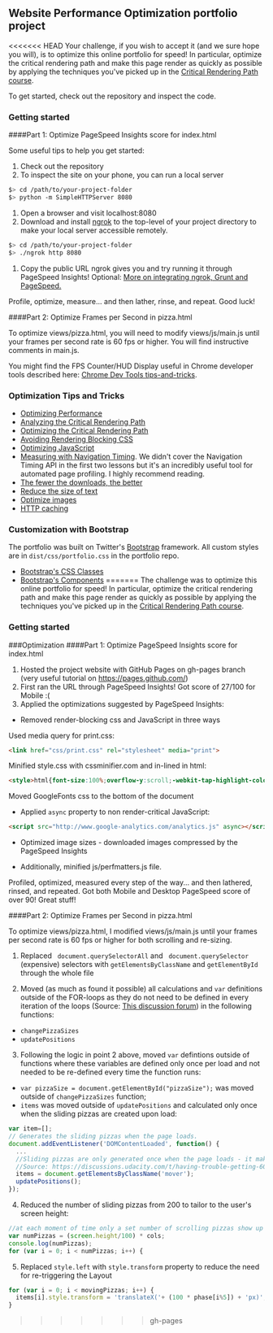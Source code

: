## Website Performance Optimization portfolio project

<<<<<<< HEAD
Your challenge, if you wish to accept it (and we sure hope you will), is to optimize this online portfolio for speed! In particular, optimize the critical rendering path and make this page render as quickly as possible by applying the techniques you've picked up in the [Critical Rendering Path course](https://www.udacity.com/course/ud884).

To get started, check out the repository and inspect the code.

### Getting started

####Part 1: Optimize PageSpeed Insights score for index.html

Some useful tips to help you get started:

1. Check out the repository
1. To inspect the site on your phone, you can run a local server

  ```bash
  $> cd /path/to/your-project-folder
  $> python -m SimpleHTTPServer 8080
  ```

1. Open a browser and visit localhost:8080
1. Download and install [ngrok](https://ngrok.com/) to the top-level of your project directory to make your local server accessible remotely.

  ``` bash
  $> cd /path/to/your-project-folder
  $> ./ngrok http 8080
  ```

1. Copy the public URL ngrok gives you and try running it through PageSpeed Insights! Optional: [More on integrating ngrok, Grunt and PageSpeed.](http://www.jamescryer.com/2014/06/12/grunt-pagespeed-and-ngrok-locally-testing/)

Profile, optimize, measure... and then lather, rinse, and repeat. Good luck!

####Part 2: Optimize Frames per Second in pizza.html

To optimize views/pizza.html, you will need to modify views/js/main.js until your frames per second rate is 60 fps or higher. You will find instructive comments in main.js. 

You might find the FPS Counter/HUD Display useful in Chrome developer tools described here: [Chrome Dev Tools tips-and-tricks](https://developer.chrome.com/devtools/docs/tips-and-tricks).

### Optimization Tips and Tricks
* [Optimizing Performance](https://developers.google.com/web/fundamentals/performance/ "web performance")
* [Analyzing the Critical Rendering Path](https://developers.google.com/web/fundamentals/performance/critical-rendering-path/analyzing-crp.html "analyzing crp")
* [Optimizing the Critical Rendering Path](https://developers.google.com/web/fundamentals/performance/critical-rendering-path/optimizing-critical-rendering-path.html "optimize the crp!")
* [Avoiding Rendering Blocking CSS](https://developers.google.com/web/fundamentals/performance/critical-rendering-path/render-blocking-css.html "render blocking css")
* [Optimizing JavaScript](https://developers.google.com/web/fundamentals/performance/critical-rendering-path/adding-interactivity-with-javascript.html "javascript")
* [Measuring with Navigation Timing](https://developers.google.com/web/fundamentals/performance/critical-rendering-path/measure-crp.html "nav timing api"). We didn't cover the Navigation Timing API in the first two lessons but it's an incredibly useful tool for automated page profiling. I highly recommend reading.
* <a href="https://developers.google.com/web/fundamentals/performance/optimizing-content-efficiency/eliminate-downloads.html">The fewer the downloads, the better</a>
* <a href="https://developers.google.com/web/fundamentals/performance/optimizing-content-efficiency/optimize-encoding-and-transfer.html">Reduce the size of text</a>
* <a href="https://developers.google.com/web/fundamentals/performance/optimizing-content-efficiency/image-optimization.html">Optimize images</a>
* <a href="https://developers.google.com/web/fundamentals/performance/optimizing-content-efficiency/http-caching.html">HTTP caching</a>

### Customization with Bootstrap
The portfolio was built on Twitter's <a href="http://getbootstrap.com/">Bootstrap</a> framework. All custom styles are in `dist/css/portfolio.css` in the portfolio repo.

* <a href="http://getbootstrap.com/css/">Bootstrap's CSS Classes</a>
* <a href="http://getbootstrap.com/components/">Bootstrap's Components</a>
=======
The challenge was to optimize this online portfolio for speed! In particular, optimize the critical rendering path and make this page render as quickly as possible by applying the techniques you've picked up in the [Critical Rendering Path course](https://www.udacity.com/course/ud884).

### Getting started

###Optimization
####Part 1: Optimize PageSpeed Insights score for index.html

1. Hosted the project website with GitHub Pages on gh-pages branch (very useful tutorial on https://pages.github.com/)
2. First ran the URL through PageSpeed Insights! Got score of 27/100 for Mobile :(
3. Applied the optimizations suggested by PageSpeed Insights:
* Removed render-blocking css and JavaScript in three ways

Used media query for print.css:
```html
<link href="css/print.css" rel="stylesheet" media="print">
```

Minified style.css with cssminifier.com and in-lined in html:
```html
<style>html{font-size:100%;overflow-y:scroll;-webkit-tap-highlight-color:rgba(0,0,0,0);-ms-text-size-adjust:100%;-webkit-text-size-adjust:none}body{margin:0;font-size:14px;line-height:1.61;font-weight:400}body,button,input,select,textarea{font-family:'Open Sans',sans-serif;color:#333}a{color:#12C}a:visited{color:#61C}a:focus{outline:thin dotted}a:hover,a:active{color:#c00;outline:0}b,strong{font-weight:700}pre,code{font-family:monospace,monospace;font-size:1em}ul,ol{margin:1em 0;padding:0 0 0 20px}img{b...(line truncated)...
```

Moved GoogleFonts css to the bottom of the document

* Applied `async` property to non render-critical JavaScript:
```html
<script src="http://www.google-analytics.com/analytics.js" async></script>
```

* Optimized image sizes - downloaded images compressed by the PageSpeed Insights

* Additionally, minified js/perfmatters.js file.

Profiled, optimized, measured every step of the way... and then lathered, rinsed, and repeated. Got both Mobile and Desktop PageSpeed score of over 90! Great stuff!

####Part 2: Optimize Frames per Second in pizza.html

To optimize views/pizza.html, I modified views/js/main.js until your frames per second rate is 60 fps or higher for both scrolling and re-sizing.

1. Replaced ` document.querySelectorAll` and ` document.querySelector` (expensive) selectors with `getElementsByClassName` and `getElementById` through the whole file

2. Moved (as much as found it possible) all calculations and `var` definitions outside of the FOR-loops as they do not need to be defined in every iteration of the loops (Source: [This discussion forum](https://discussions.udacity.com/t/having-trouble-getting-60fps/188782/3)) in the following functions:
* `changePizzaSizes`
* `updatePositions`

3. Following the logic in point 2 above, moved `var` defintions outside of functions where these variables are defined only once per load and not needed to be re-defined every time the function runs:
* `var pizzaSize = document.getElementById("pizzaSize");` was moved outside of `changePizzaSizes` function;
* `items` was moved outside of `updatePositions` and calculated only once when the sliding pizzas are created upon load:
```javascript
var item=[];
// Generates the sliding pizzas when the page loads.
document.addEventListener('DOMContentLoaded', function() {
  ...
  //Sliding pizzas are only generated once when the page loads - it makes sense to also generate the array once, not everytime the updatePositions function fires
  //Source: https://discussions.udacity.com/t/having-trouble-getting-60fps/188782/3
  items = document.getElementsByClassName('mover');
  updatePositions();
});
```

4. Reduced the number of sliding pizzas from 200 to tailor to the user's screen height:
```javascript
//at each moment of time only a set number of scrolling pizzas show up on the screen simultaneously - so we can limit their number
var numPizzas = (screen.height/100) * cols;
console.log(numPizzas);
for (var i = 0; i < numPizzas; i++) {
```

5.  Replaced `style.left` with `style.transform` property to reduce the need for re-triggering the Layout
```javascript
for (var i = 0; i < movingPizzas; i++) {
  items[i].style.transform = 'translateX('+ (100 * phase[i%5]) + 'px)';
}
```
>>>>>>> gh-pages
